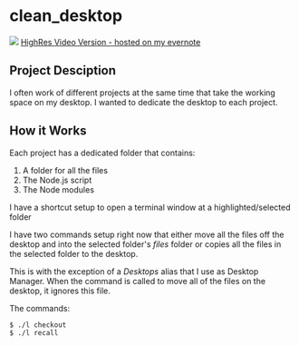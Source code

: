 # clean_desktop

![](https://github.com/larryschirmer/clean_desktop/raw/master/clean_desktop.gif)
[HighRes Video Version - hosted on my evernote](https://www.evernote.com/l/ACUCR11Q6zxIu55jYEc6fNhy6ehR3aC1HCI)

## Project Desciption 

I often work of different projects at the same time that take the working space on my desktop. I wanted to dedicate the desktop to each project. 

## How it Works

Each project has a dedicated folder that contains:
1. A folder for all the files
2. The Node.js script
3. The Node modules

I have a shortcut setup to open a terminal window at a highlighted/selected folder

I have two commands setup right now that either move all the files off the desktop and into the selected folder's _files_ folder or copies all the files in the selected folder to the desktop. 

This is with the exception of a _Desktops_ alias that I use as Desktop Manager. When the command is called to move all of the files on the desktop, it ignores this file.

The commands:

```
$ ./l checkout
$ ./l recall
```
